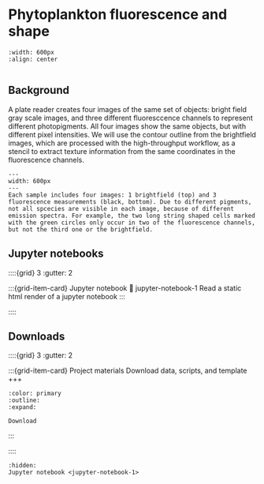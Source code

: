 # Phytoplankton fluorescence and shape



```{figure} output_phytoplankton-fluorescence.jpg
:width: 600px
:align: center
```

```{include} ../../_assets/md/get-started.md
```

## Background

A plate reader creates four images of the same set of objects: bright field gray scale images, and three different fluoresccence channels to represent different photopigments. All four images show the same objects, but with different pixel intensities. We will use the contour outline from the brightfield images, which are processed with the high-throughput workflow, as a stencil to extract texture information from the same coordinates in the fluorescence channels.

```{figure} phytoplankton-fluorescence_stencil.jpg
---
width: 600px
---
Each sample includes four images: 1 brightfield (top) and 3 fluorescence measurements (black, bottom). Due to different pigments, not all spcecies are visible in each image, because of different emission spectra. For example, the two long string shaped cells marked with the green circles only occur in two of the fluorescence channels, but not the third one or the brightfield. 
```

## Jupyter notebooks

::::{grid} 3
:gutter: 2

:::{grid-item-card} Jupyter notebook
:link: jupyter-notebook-1
Read a static html render of a jupyter notebook
:::

::::


## Downloads

::::{grid} 3
:gutter: 2

:::{grid-item-card} Project materials
Download data, scripts, and template
+++
```{button-link} https://osf.io/download/dqnpr/
:color: primary
:outline:
:expand:

Download
```
:::

::::


```{toctree}
:hidden:
Jupyter notebook <jupyter-notebook-1>
```


